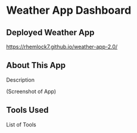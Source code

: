 # Weather App Dashboard

## Deployed Weather App
https://rhemlock7.github.io/weather-app-2.0/

## About This App
Description

(Screenshot of App)

## Tools Used
List of Tools